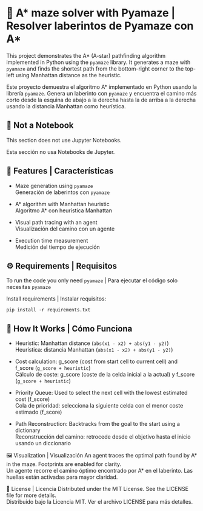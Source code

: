 # 🧭 A* maze solver with Pyamaze | Resolver laberintos de Pyamaze con A*
This project demonstrates the A* (A-star) pathfinding algorithm implemented in Python using the ``pyamaze`` library. It generates a maze with ``pyamaze`` and finds the shortest path from the bottom-right corner to the top-left using Manhattan distance as the heuristic.

Este proyecto demuestra el algoritmo A* implementado en Python usando la librería ``pyamaze``. Genera un laberinto con ``pyamaze`` y encuentra el camino más corto desde la esquina de abajo a la derecha hasta la de arriba a la derecha usando la distancia Manhattan como heurística.

## 📘 Not a Notebook
This section does not use Jupyter Notebooks.

Esta sección no usa Notebooks de Jupyter.

## 🚀 Features | Características
- Maze generation using ``pyamaze``  
  Generación de laberintos con ``pyamaze``

- A* algorithm with Manhattan heuristic  
  Algoritmo A* con heurística Manhattan

- Visual path tracing with an agent  
  Visualización del camino con un agente

- Execution time measurement  
  Medición del tiempo de ejecución

## ⚙️ Requirements | Requisitos
To run the code you only need ``pyamaze`` | Para ejecutar el código solo necesitas ``pyamaze``

Install requirements | Instalar requisitos:
```
pip install -r requirements.txt
```
## 🧠 How It Works | Cómo Funciona
- Heuristic: Manhattan distance (``abs(x1 - x2) + abs(y1 - y2)``)  
  Heurística: distancia Manhattan (``abs(x1 - x2) + abs(y1 - y2)``)

- Cost calculation: g_score (cost from start cell to current cell) and f_score (``g_score + heuristic``)  
  Cálculo de coste: g_score (coste de la celda inicial a la actual) y f_score (``g_score + heuristic``)
  
- Priority Queue: Used to select the next cell with the lowest estimated cost (f_score)  
  Cola de prioridad: selecciona la siguiente celda con el menor coste estimado (f_score)
  
- Path Reconstruction: Backtracks from the goal to the start using a dictionary  
  Reconstrucción del camino: retrocede desde el objetivo hasta el inicio usando un diccionario

🖼️ Visualization | Visualización
An agent traces the optimal path found by A* in the maze. Footprints are enabled for clarity.  
Un agente recorre el camino óptimo encontrado por A* en el laberinto. Las huellas están activadas para mayor claridad.

📄 License | Licencia
Distributed under the MIT License. See the LICENSE file for more details.  
Distribuido bajo la Licencia MIT. Ver el archivo LICENSE para más detalles.

